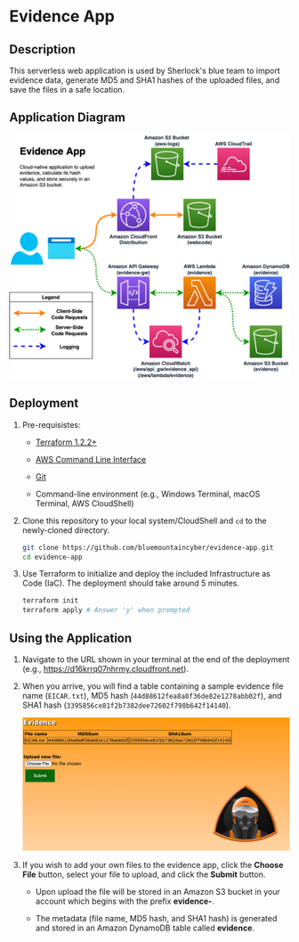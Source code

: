 # Evidence App

## Description

This serverless web application is used by Sherlock's blue team to import evidence data, generate MD5 and SHA1 hashes of the uploaded files, and save the files in a safe location.

## Application Diagram

![Application Diagram](docs/img/app-diagram.png)

## Deployment

1. Pre-requisistes:

    - [Terraform 1.2.2+](https://www.terraform.io/downloads)

    - [AWS Command Line Interface](https://docs.aws.amazon.com/cli/latest/userguide/getting-started-install.html)

    - [Git](https://git-scm.com/downloads)

    - Command-line environment (e.g., Windows Terminal, macOS Terminal, AWS CloudShell)

2. Clone this repository to your local system/CloudShell and `cd` to the newly-cloned directory.

    ```bash
    git clone https://github.com/bluemountaincyber/evidence-app.git
    cd evidence-app
    ```

3. Use Terraform to initialize and deploy the included Infrastructure as Code (IaC). The deployment should take around 5 minutes.

    ```bash
    terraform init
    terraform apply # Answer 'y' when prompted
    ```

## Using the Application

1. Navigate to the URL shown in your terminal at the end of the deployment (e.g., https://d16krrq07nhrmy.cloudfront.net).

2. When you arrive, you will find a table containing a sample evidence file name (`EICAR.txt`), MD5 hash (`44d88612fea8a8f36de82e1278abb02f`), and SHA1 hash (`3395856ce81f2b7382dee72602f798b642f14140`).

    ![Default Web Page](docs/img/app-default-page.png)

3. If you wish to add your own files to the evidence app, click the **Choose File** button, select your file to upload, and click the **Submit** button.

    - Upon upload the file will be stored in an Amazon S3 bucket in your account which begins with the prefix **evidence-**.

    - The metadata (file name, MD5 hash, and SHA1 hash) is generated and stored in an Amazon DynamoDB table called **evidence**.
